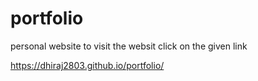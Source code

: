 # portfolio
personal website
 to visit the websit click on the given link
 
 https://dhiraj2803.github.io/portfolio/
